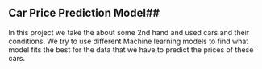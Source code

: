 ## Car Price Prediction Model##

In this project we take the about some 2nd hand and used cars and their conditions.
We try to use different Machine learning models to find what model fits the best for the data that we have,to predict the prices of these cars.
